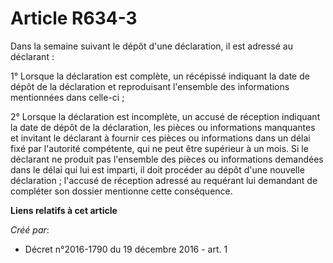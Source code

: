 # Article R634-3

Dans la semaine suivant le dépôt d'une déclaration, il est adressé au déclarant :

1° Lorsque la déclaration est complète, un récépissé indiquant la date de dépôt de la déclaration et reproduisant l'ensemble
des informations mentionnées dans celle-ci ;

2° Lorsque la déclaration est incomplète, un accusé de réception indiquant la date de dépôt de la déclaration, les pièces ou
informations manquantes et invitant le déclarant à fournir ces pièces ou informations dans un délai fixé par l'autorité
compétente, qui ne peut être supérieur à un mois. Si le déclarant ne produit pas l'ensemble des pièces ou informations
demandées dans le délai qui lui est imparti, il doit procéder au dépôt d'une nouvelle déclaration ; l'accusé de réception
adressé au requérant lui demandant de compléter son dossier mentionne cette conséquence.

**Liens relatifs à cet article**

_Créé par_:

  - Décret n°2016-1790 du 19 décembre 2016 - art. 1
